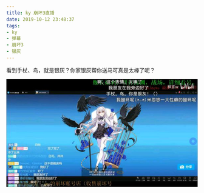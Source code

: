 ```yaml
---
title: ky 崩坏3直播
date: 2019-10-12 23:48:37
tags:
- ky
- 弹幕
- 崩坏3
- 银灰
---
```


看到手杖、鸟，就是银灰？你家银灰帮你送马可真是太棒了呢？

![](2019-10-12-23-48/01.jpg)
